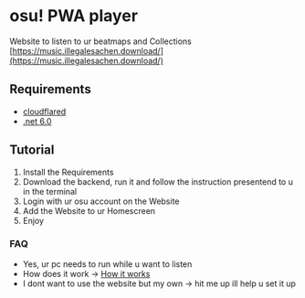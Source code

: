 # osu! PWA player

Website to listen to ur beatmaps and Collections
[https://music.illegalesachen.download/](https://music.illegalesachen.download/)

## Requirements
- [cloudflared](https://github.com/cloudflare/cloudflared/releases/)
- [.net 6.0](https://dotnet.microsoft.com/en-us/download/dotnet/6.0)

## Tutorial
1. Install the Requirements
2. Download the backend, run it and follow the instruction presentend to u in the terminal
3. Login with ur osu account on the Website
4. Add the Website to ur Homescreen
5. Enjoy

### FAQ
- Yes, ur pc needs to run while u want to listen
- How does it work -> [How it works](docs/README.md)
- I dont want to use the website but my own -> hit me up ill help u set it up